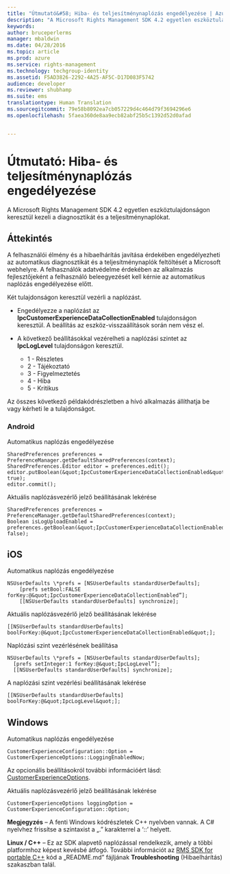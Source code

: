 ```yaml
---
title: "Útmutató&#58; Hiba- és teljesítménynaplózás engedélyezése | Azure RMS"
description: "A Microsoft Rights Management SDK 4.2 egyetlen eszköztulajdonságon keresztül kezeli a diagnosztikát és a teljesítménynaplókat."
keywords: 
author: bruceperlerms
manager: mbaldwin
ms.date: 04/28/2016
ms.topic: article
ms.prod: azure
ms.service: rights-management
ms.technology: techgroup-identity
ms.assetid: F5AD3826-2292-4A25-AF5C-D17D083F5742
audience: developer
ms.reviewer: shubhamp
ms.suite: ems
translationtype: Human Translation
ms.sourcegitcommit: 79e58b8092ea7cb057229d4c464d79f3694296e6
ms.openlocfilehash: 5faea360de8aa9ecb82abf25b5c1392d52d0afad


---
```


# Útmutató: Hiba- és teljesítménynaplózás engedélyezése
A Microsoft Rights Management SDK 4.2 egyetlen eszköztulajdonságon keresztül kezeli a diagnosztikát és a teljesítménynaplókat.

## Áttekintés ##
A felhasználói élmény és a hibaelhárítás javítása érdekében engedélyezheti az automatikus diagnosztikát és a teljesítménynaplók feltöltését a Microsoft webhelyre. A felhasználók adatvédelme érdekében az alkalmazás fejlesztőjeként a felhasználó beleegyezését kell kérnie az automatikus naplózás engedélyezése előtt.

Két tulajdonságon keresztül vezérli a naplózást.

-   Engedélyezze a naplózást az **IpcCustomerExperienceDataCollectionEnabled** tulajdonságon keresztül. A beállítás az eszköz-visszaállítások során nem vész el.
-   A következő beállításokkal vezérelheti a naplózási szintet az **IpcLogLevel** tulajdonságon keresztül.

    * 1 - Részletes
    * 2 - Tájékoztató
    * 3 - Figyelmeztetés
    * 4 - Hiba
    * 5 - Kritikus

Az összes következő példakódrészletben a hívó alkalmazás állíthatja be vagy kérheti le a tulajdonságot.

### Android ###
Automatikus naplózás engedélyezése

    SharedPreferences preferences = PreferenceManager.getDefaultSharedPreferences(context);
    SharedPreferences.Editor editor = preferences.edit();
    editor.putBoolean(&quot;IpcCustomerExperienceDataCollectionEnabled&quot;, true);
    editor.commit();

Aktuális naplózásvezérlő jelző beállításának lekérése

    SharedPreferences preferences = PreferenceManager.getDefaultSharedPreferences(context);
    Boolean isLogUploadEnabled = preferences.getBoolean(&quot;IpcCustomerExperienceDataCollectionEnabled&quot;, false);

## iOS ##
Automatikus naplózás engedélyezése

    NSUserDefaults \*prefs = [NSUserDefaults standardUserDefaults];
        [prefs setBool:FALSE forKey:@&quot;IpcCustomerExperienceDataCollectionEnabled”];
        [[NSUserDefaults standardUserDefaults] synchronize];

Aktuális naplózásvezérlő jelző beállításának lekérése

    [[NSUserDefaults standardUserDefaults] boolForKey:@&quot;IpcCustomerExperienceDataCollectionEnabled&quot;];

Naplózási szint vezérlésének beállítása

    NSUserDefaults \*prefs = [NSUserDefaults standardUserDefaults];
      [prefs setInteger:1 forKey:@&quot;IpcLogLevel”];
      [[NSUserDefaults standardUserDefaults] synchronize];

A naplózási szint vezérlési beállításának lekérése

    [[NSUserDefaults standardUserDefaults] boolForKey:@&quot;IpcLogLevel&quot;];
 

## Windows ##
Automatikus naplózás engedélyezése

    CustomerExperienceConfiguration::Option = CustomerExperienceOptions::LoggingEnabledNow;

Az opcionális beállításokról további információért lásd: [CustomerExperienceOptions](/rights-management/sdk/4.2/api/winrt/Microsoft.RightsManagement#msipcthin2_customerexperienceoptions).

Aktuális naplózásvezérlő jelző beállításának lekérése

    CustomerExperienceOptions loggingOption = CustomerExperienceConfiguration::Option;


**Megjegyzés** – A fenti Windows kódrészletek C++ nyelvben vannak. A C\# nyelvhez frissítse a szintaxist a „.” karakterrel a ‘::’ helyett.

**Linux / C++** – Ez az SDK alapvető naplózással rendelkezik, amely a többi platformhoz képest kevésbé átfogó. További információt az [RMS SDK for portable C++](https://github.com/AzureAD/rms-sdk-for-cpp#troubleshooting) kód a „README.md” fájljának **Troubleshooting** (Hibaelhárítás) szakaszban talál.

 

 



<!--HONumber=Jun16_HO4-->


